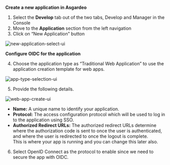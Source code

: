**Create a new application in Asgardeo**

1. Select the **Develop** tab out of the two tabs, Develop and Manager in the Console
2. Move to the **Application** section from the left navigation
3. Click on “New Application” button

<img :src="$withBase('/assets/img/guides/applications/new-app-view.png')" alt="new-application-select-ui">

**Configure OIDC for the application**

4. Choose the application type as “Traditional Web Application” to use the application creation template for web apps.

<img :src="$withBase('/assets/img/guides/applications/app-type-selection.png')" alt="app-type-selection-ui">

5. Provide the following details.

<img :src="$withBase('/assets/img/guides/applications/web-app-create.png')" alt="web-app-create-ui">

- **Name:** A unique name to identify your application.
- **Protocol:** The access configuration protocol which will be used to log in to the application using SSO.
- **Authorized Redirect URLs:** The authorized redirect URLs determine where the authorization code is sent to once the user is authenticated, and where the user is redirected to once the logout is complete.
  <br>
  This is where your app is running and you can change this later also.

6. Select OpenID Connect as the protocol to enable since we need to secure the app with OIDC.
